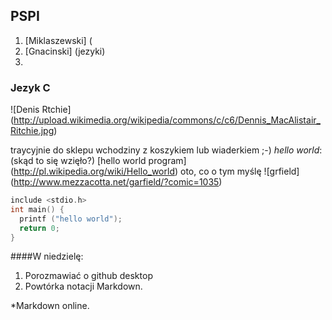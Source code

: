 ## PSPI

1. [Miklaszewski] (
2. [Gnacinski] (jezyki)
3. 

### Jezyk C

![Denis Rtchie] (http://upload.wikimedia.org/wikipedia/commons/c/c6/Dennis_MacAlistair_Ritchie.jpg)

traycyjnie do sklepu wchodziny z koszykiem lub wiaderkiem ;-)
*hello world*: (skąd to się wzięło?) [hello world program] (http://pl.wikipedia.org/wiki/Hello_world)
oto, co o tym myślę ![grfield] (http://www.mezzacotta.net/garfield/?comic=1035)

```c
include <stdio.h>
int main() {
  printf ("hello world");
  return 0;
}
```

####W niedzielę:

1. Porozmawiać o github desktop
2. Powtórka notacji Markdown.
  
  *Markdown online.

